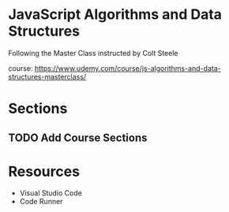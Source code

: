 # JavaScript Algorithms and Data Structures
Following the Master Class instructed by Colt Steele

course: https://www.udemy.com/course/js-algorithms-and-data-structures-masterclass/

# Sections
## TODO Add Course Sections

# Resources
- Visual Studio Code
- Code Runner

